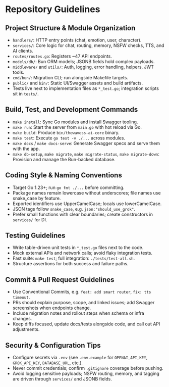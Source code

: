 # Repository Guidelines

## Project Structure & Module Organization
- `handlers/`: HTTP entry points (chat, emotion, user, character).
- `services/`: Core logic for chat, routing, memory, NSFW checks, TTS, and AI clients.
- `routes/routes.go`: Registers ~47 API endpoints.
- `models/db/`: Bun ORM models; JSONB fields hold complex payloads.
- `middleware/` and `utils/`: Auth, logging, error handling, helpers, JWT tools.
- `cmd/bun/`: Migration CLI; run alongside Makefile targets.
- `public/` and `bin/`: Static UI/Swagger assets and build artifacts.
- Tests live next to implementation files as `*_test.go`; integration scripts sit in `tests/`.

## Build, Test, and Development Commands
- `make install`: Sync Go modules and install Swagger tooling.
- `make run`: Start the server from `main.go` with hot reload via Go.
- `make build`: Produce `bin/thewavess-ai-core` binary.
- `make test`: Execute `go test -v ./...` across modules.
- `make docs` / `make docs-serve`: Generate Swagger specs and serve them with the app.
- `make db-setup`, `make migrate`, `make migrate-status`, `make migrate-down`: Provision and manage the Bun-backed database.

## Coding Style & Naming Conventions
- Target Go 1.23+; run `go fmt ./...` before committing.
- Package names remain lowercase without underscores; file names use snake_case by feature.
- Exported identifiers use UpperCamelCase; locals use lowerCamelCase.
- JSON tags follow `snake_case`, e.g. ``json:"should_use_grok"``.
- Prefer small functions with clear boundaries; create constructors in `services/` for DI.

## Testing Guidelines
- Write table-driven unit tests in `*_test.go` files next to the code.
- Mock external APIs and network calls; avoid flaky integration tests.
- Fast suite: `make test`; full integration: `./tests/test-all.sh`.
- Structure assertions for both success and failure paths.

## Commit & Pull Request Guidelines
- Use Conventional Commits, e.g. `feat: add smart router`, `fix: tts timeout`.
- PRs should explain purpose, scope, and linked issues; add Swagger screenshots when endpoints change.
- Include migration notes and rollout steps when schema or infra changes.
- Keep diffs focused, update docs/tests alongside code, and call out API adjustments.

## Security & Configuration Tips
- Configure secrets via `.env` (see `.env.example` for `OPENAI_API_KEY`, `GROK_API_KEY`, `DATABASE_URL`, etc.).
- Never commit credentials; confirm `.gitignore` coverage before pushing.
- Avoid logging sensitive payloads; NSFW routing, memory, and tagging are driven through `services/` and JSONB fields.
